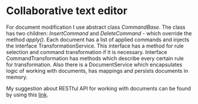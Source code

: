 # Collaborative text editor

For document modification I use abstract class *CommandBase*. The class has two children: *InsertCommand* and *DeleteCommand* - which override the method *apply()*.
Each document has a list of applied commands and injects the interface TransformationService. This interface has a method for rule selection and command transformation if it is necessary.
Interface CommandTransformation has methods which describe every certain rule for transformation.
Also there is a DocumentService which encapsulates logic of working with documents, has mappings and persists documents in memory.

My suggestion about RESTful API for working with documents can be found by using this [link](https://app.swaggerhub.com/apis-docs/mavrinkirill/collaborative-text-editor/1.0.0).
